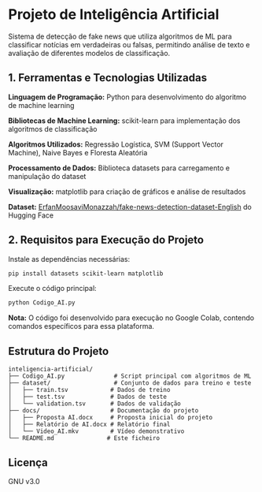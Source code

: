 # Projeto de Inteligência Artificial

Sistema de detecção de fake news que utiliza algoritmos de ML para classificar notícias em verdadeiras ou falsas, permitindo análise de texto e avaliação de diferentes modelos de classificação.

## 1. Ferramentas e Tecnologias Utilizadas

**Linguagem de Programação:** Python para desenvolvimento do algoritmo de machine learning

**Bibliotecas de Machine Learning:** scikit-learn para implementação dos algoritmos de classificação

**Algoritmos Utilizados:** Regressão Logística, SVM (Support Vector Machine), Naive Bayes e Floresta Aleatória

**Processamento de Dados:** Biblioteca datasets para carregamento e manipulação do dataset

**Visualização:** matplotlib para criação de gráficos e análise de resultados

**Dataset:** [ErfanMoosaviMonazzah/fake-news-detection-dataset-English](https://huggingface.co/datasets/ErfanMoosaviMonazzah/fake-news-detection-dataset-English) do Hugging Face

## 2. Requisitos para Execução do Projeto

Instale as dependências necessárias:
```bash
pip install datasets scikit-learn matplotlib
```

Execute o código principal:
```bash
python Codigo_AI.py
```
**Nota:** O código foi desenvolvido para execução no Google Colab, contendo comandos específicos para essa plataforma.

## Estrutura do Projeto

```
inteligencia-artificial/
├── Codigo_AI.py              # Script principal com algoritmos de ML
├── dataset/                  # Conjunto de dados para treino e teste
│   ├── train.tsv            # Dados de treino
│   ├── test.tsv             # Dados de teste
│   └── validation.tsv       # Dados de validação
├── docs/                    # Documentação do projeto
│   ├── Proposta AI.docx     # Proposta inicial do projeto
│   ├── Relatório de AI.docx # Relatório final
│   └── Video_AI.mkv         # Vídeo demonstrativo
└── README.md               # Este ficheiro
```

## Licença
GNU v3.0

